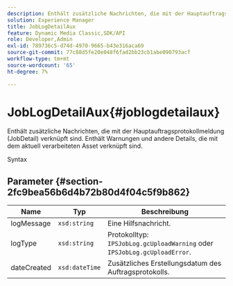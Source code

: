 ```yaml
---
description: Enthält zusätzliche Nachrichten, die mit der Hauptauftragsprotokollmeldung (JobDetail) verknüpft sind. Enthält Warnungen und andere Details, die mit dem aktuell verarbeiteten Asset verknüpft sind.
solution: Experience Manager
title: JobLogDetailAux
feature: Dynamic Media Classic,SDK/API
role: Developer,Admin
exl-id: 789736c5-d74d-4970-9665-b43e316aca69
source-git-commit: 77c88d5fe20e048f6fad2bb23cb1abe090793acf
workflow-type: tm+mt
source-wordcount: '65'
ht-degree: 7%

---
```


# JobLogDetailAux{#joblogdetailaux}

Enthält zusätzliche Nachrichten, die mit der Hauptauftragsprotokollmeldung (JobDetail) verknüpft sind. Enthält Warnungen und andere Details, die mit dem aktuell verarbeiteten Asset verknüpft sind.

Syntax

## Parameter {#section-2fc9bea56b6d4b72b80d4f04c5f9b862}

| Name | Typ | Beschreibung |
|---|---|---|
| logMessage | `xsd:string` | Eine Hilfsnachricht. |
| logType | `xsd:string` | Protokolltyp: `IPSJobLog.gcUploadWarning` oder `IPSJobLog.gcUploadError`. |
| dateCreated | `xsd:dateTime` | Zusätzliches Erstellungsdatum des Auftragsprotokolls. |
